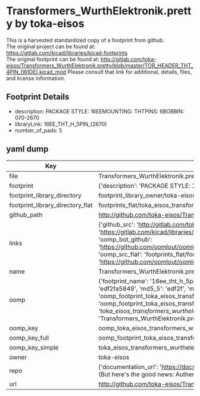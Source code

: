 # Transformers_WurthElektronik.pretty by toka-eisos  
This is a harvested standardized copy of a footprint from github.  
The original project can be found at:  
https://gitlab.com/kicad/libraries/kicad-footprints  
The original footprint can be found at:
http://gitlab.com/toka-eisos/Transformers_WurthElektronik.pretty/blob/master/TOR_HEADER_THT_4PIN_(WIDE).kicad_mod
Please consult that link for additional, details, files, and license information.  
## Footprint Details
* description: PACKAGE STYLE: 16EEMOUNTING: THTPINS: 6BOBBIN: 070-2670  
* libraryLink: 16EE_THT_H_5PIN_(2670)  
* number_of_pads: 5  
## yaml dump  
| Key | Value |  
| --- | --- |  
| file | Transformers_WurthElektronik.pretty/16EE_THT_H_5PIN_(2670).kicad_mod |  
| footprint | {'description': 'PACKAGE STYLE: 16EEMOUNTING: THTPINS: 6BOBBIN: 070-2670', 'libraryLink': '16EE_THT_H_5PIN_(2670)', 'number_of_pads': 5} |  
| footprint_library_directory | footprint_library_owner/toka-eisos_Transformers_WurthElektronik.pretty |  
| footprint_library_directory_flat | footprints_flat/toka_eisos_transformers_wurthelektronik_16ee_tht_h_5pin_(2670)/working |  
| github_path | http://github.com/toka-eisos/Transformers_WurthElektronik.pretty/blob/master/16EE_THT_H_5PIN_(2670).kicad_mod |  
| links | {'github_src': 'http://gitlab.com/toka-eisos/Transformers_WurthElektronik.pretty/blob/master/TOR_HEADER_THT_4PIN_(WIDE).kicad_mod', 'github_src_repo': 'https://gitlab.com/kicad/libraries/kicad-footprints', 'oomp_bot': 'footprints/toka_eisos_transformers_wurthelektronik_16ee_tht_h_5pin_(2670)/working', 'oomp_bot_github': 'https://github.com/oomlout/oomlout_oomp_footprint_bot/tree/main/footprints/toka_eisos_transformers_wurthelektronik_16ee_tht_h_5pin_(2670)/working', 'oomp_src_flat': 'footprints_flat/footprints_flat/toka_eisos_transformers_wurthelektronik_16ee_tht_h_5pin_(2670)/working', 'oomp_src_flat_github': 'https://github.com/oomlout/oomlout_oomp_footprint_src/tree/main/footprints_flat/toka_eisos_transformers_wurthelektronik_16ee_tht_h_5pin_(2670)/working'} |  
| name | Transformers_WurthElektronik.pretty |  
| oomp | {'footprint_name': '16ee_tht_h_5pin_(2670)', 'library_name': 'transformers_wurthelektronik', 'md5': 'edf2fa58494dd0e0391496cf766e3168', 'md5_10': 'edf2fa5849', 'md5_5': 'edf2f', 'md5_6': 'edf2fa', 'oomp_key': 'oomp_toka_eisos_transformers_wurthelektronik_16ee_tht_h_5pin_(2670)', 'oomp_key_extra': 'oomp_footprint_toka_eisos_transformers_wurthelektronik_16ee_tht_h_5pin_(2670)', 'oomp_key_full': 'oomp_footprint_toka_eisos_transformers_wurthelektronik_16ee_tht_h_5pin_(2670)_edf2fa', 'oomp_key_simple': 'toka_eisos_transformers_wurthelektronik_16ee_tht_h_5pin_(2670)', 'original_filename': 'Transformers_WurthElektronik.pretty/16EE_THT_H_5PIN_(2670).kicad_mod', 'owner_name': 'toka_eisos'} |  
| oomp_key | oomp_toka_eisos_transformers_wurthelektronik_16ee_tht_h_5pin_(2670) |  
| oomp_key_full | oomp_footprint_toka_eisos_transformers_wurthelektronik_16ee_tht_h_5pin_(2670) |  
| oomp_key_simple | toka_eisos_transformers_wurthelektronik_16ee_tht_h_5pin_(2670) |  
| owner | toka-eisos |  
| repo | {'documentation_url': 'https://docs.github.com/rest/overview/resources-in-the-rest-api#rate-limiting', 'message': "API rate limit exceeded for 84.66.173.59. (But here's the good news: Authenticated requests get a higher rate limit. Check out the documentation for more details.)"} |  
| url | http://github.com/toka-eisos/Transformers_WurthElektronik.pretty |  

